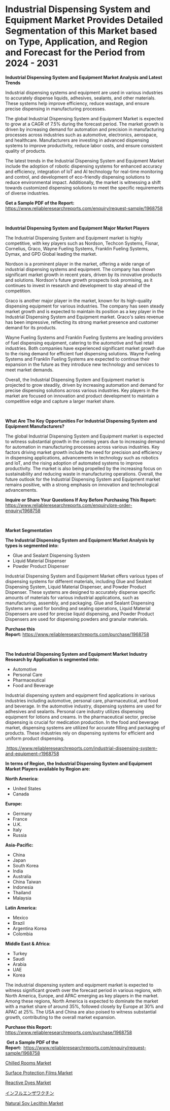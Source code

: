 <p><h1>Industrial Dispensing System and Equipment Market Provides Detailed Segmentation of this Market based on Type, Application, and Region and Forecast for the Period from 2024 - 2031</h1></p><p><strong>Industrial Dispensing System and Equipment Market Analysis and Latest Trends</strong></p>
<p><p>Industrial dispensing systems and equipment are used in various industries to accurately dispense liquids, adhesives, sealants, and other materials. These systems help improve efficiency, reduce wastage, and ensure precise dispensing in manufacturing processes.</p><p>The global Industrial Dispensing System and Equipment Market is expected to grow at a CAGR of 7.5% during the forecast period. The market growth is driven by increasing demand for automation and precision in manufacturing processes across industries such as automotive, electronics, aerospace, and healthcare. Manufacturers are investing in advanced dispensing systems to improve productivity, reduce labor costs, and ensure consistent quality of products.</p><p>The latest trends in the Industrial Dispensing System and Equipment Market include the adoption of robotic dispensing systems for enhanced accuracy and efficiency, integration of IoT and AI technology for real-time monitoring and control, and development of eco-friendly dispensing solutions to reduce environmental impact. Additionally, the market is witnessing a shift towards customized dispensing solutions to meet the specific requirements of diverse industries.</p></p>
<p><strong>Get a Sample PDF of the Report:&nbsp;</strong> <a href="https://www.reliableresearchreports.com/enquiry/request-sample/1968758">https://www.reliableresearchreports.com/enquiry/request-sample/1968758</a></p>
<p>&nbsp;</p>
<p><strong>Industrial Dispensing System and Equipment Major Market Players</strong></p>
<p><p>The Industrial Dispensing System and Equipment market is highly competitive, with key players such as Nordson, Techcon Systems, Fisnar, Cornelius, Graco, Wayne Fueling Systems, Franklin Fueling Systems, Dymax, and GPD Global leading the market.</p><p>Nordson is a prominent player in the market, offering a wide range of industrial dispensing systems and equipment. The company has shown significant market growth in recent years, driven by its innovative products and solutions. Nordson's future growth prospects look promising, as it continues to invest in research and development to stay ahead of the competition.</p><p>Graco is another major player in the market, known for its high-quality dispensing equipment for various industries. The company has seen steady market growth and is expected to maintain its position as a key player in the Industrial Dispensing System and Equipment market. Graco's sales revenue has been impressive, reflecting its strong market presence and customer demand for its products.</p><p>Wayne Fueling Systems and Franklin Fueling Systems are leading providers of fuel dispensing equipment, catering to the automotive and fuel retail industries. Both companies have experienced significant market growth due to the rising demand for efficient fuel dispensing solutions. Wayne Fueling Systems and Franklin Fueling Systems are expected to continue their expansion in the future as they introduce new technology and services to meet market demands.</p><p>Overall, the Industrial Dispensing System and Equipment market is projected to grow steadily, driven by increasing automation and demand for precise dispensing solutions across various industries. Key players in the market are focused on innovation and product development to maintain a competitive edge and capture a larger market share.</p></p>
<p>&nbsp;</p>
<p><strong>What Are The Key Opportunities For Industrial Dispensing System and Equipment Manufacturers?</strong></p>
<p><p>The global Industrial Dispensing System and Equipment market is expected to witness substantial growth in the coming years due to increasing demand for automation in manufacturing processes across various industries. Key factors driving market growth include the need for precision and efficiency in dispensing applications, advancements in technology such as robotics and IoT, and the rising adoption of automated systems to improve productivity. The market is also being propelled by the increasing focus on sustainability and reducing waste in manufacturing operations. Overall, the future outlook for the Industrial Dispensing System and Equipment market remains positive, with a strong emphasis on innovation and technological advancements.</p></p>
<p><strong>Inquire or Share Your Questions If Any Before Purchasing This Report:</strong> <a href="https://www.reliableresearchreports.com/enquiry/pre-order-enquiry/1968758">https://www.reliableresearchreports.com/enquiry/pre-order-enquiry/1968758</a></p>
<p>&nbsp;</p>
<p><strong>Market Segmentation</strong></p>
<p><strong>The Industrial Dispensing System and Equipment Market Analysis by types is segmented into:</strong></p>
<p><ul><li>Glue and Sealant Dispensing System</li><li>Liquid Material Dispenser</li><li>Powder Product Dispenser</li></ul></p>
<p><p>Industrial Dispensing System and Equipment Market offers various types of dispensing systems for different materials, including Glue and Sealant Dispensing System, Liquid Material Dispenser, and Powder Product Dispenser. These systems are designed to accurately dispense specific amounts of materials for various industrial applications, such as manufacturing, assembly, and packaging. Glue and Sealant Dispensing Systems are used for bonding and sealing operations, Liquid Material Dispensers are used for precise liquid dispensing, and Powder Product Dispensers are used for dispensing powders and granular materials.</p></p>
<p><strong>Purchase this Report:&nbsp;</strong><a href="https://www.reliableresearchreports.com/purchase/1968758">https://www.reliableresearchreports.com/purchase/1968758</a></p>
<p>&nbsp;</p>
<p><strong>The Industrial Dispensing System and Equipment Market Industry Research by Application is segmented into:</strong></p>
<p><ul><li>Automotive</li><li>Personal Care</li><li>Pharmaceutical</li><li>Food and Beverage</li></ul></p>
<p><p>Industrial dispensing system and equipment find applications in various industries including automotive, personal care, pharmaceutical, and food and beverage. In the automotive industry, dispensing systems are used for adhesives and sealants. Personal care industry utilizes dispensing equipment for lotions and creams. In the pharmaceutical sector, precise dispensing is crucial for medication production. In the food and beverage market, dispensing systems are utilized for accurate filling and packaging of products. These industries rely on dispensing systems for efficient and uniform product dispensing.</p></p>
<p><a href="https://www.reliableresearchreports.com/industrial-dispensing-system-and-equipment-r1968758">&nbsp;https://www.reliableresearchreports.com/industrial-dispensing-system-and-equipment-r1968758</a></p>
<p><strong>In terms of Region, the Industrial Dispensing System and Equipment Market Players available by Region are:</strong></p>
<p>
    <p> <strong> North America: </strong>
        <ul>
            <li>United States</li>
            <li>Canada</li>
        </ul>
        </p> 
    <p> <strong> Europe: </strong>
        <ul>
            <li>Germany</li>
            <li>France</li>
            <li>U.K.</li>
            <li>Italy</li>
            <li>Russia</li>
        </ul>
        </p> 
    <p> <strong> Asia-Pacific: </strong>
        <ul>
            <li>China</li>
            <li>Japan</li>
            <li>South Korea</li>
            <li>India</li>
            <li>Australia</li>
            <li>China Taiwan</li>
            <li>Indonesia</li>
            <li>Thailand</li>
            <li>Malaysia</li>
        </ul>
        </p> 
    <p> <strong> Latin America: </strong>
        <ul>
            <li>Mexico</li>
            <li>Brazil</li>
            <li>Argentina Korea</li>
            <li>Colombia</li>
        </ul>
        </p> 
    <p> <strong> Middle East & Africa: </strong>
        <ul>
            <li>Turkey</li>
            <li>Saudi</li>
            <li>Arabia</li>
            <li>UAE</li>
            <li>Korea</li>
        </ul>
    </p>
    </p>
<p><p>The industrial dispensing system and equipment market is expected to witness significant growth over the forecast period in various regions, with North America, Europe, and APAC emerging as key players in the market. Among these regions, North America is expected to dominate the market with a market share of around 35%, followed closely by Europe at 30% and APAC at 25%. The USA and China are also poised to witness substantial growth, contributing to the overall market expansion.</p></p>
<p><strong>Purchase this Report: </strong><a href="https://www.reliableresearchreports.com/purchase/1968758">https://www.reliableresearchreports.com/purchase/1968758</a></p>
<p>&nbsp;<strong>Get a Sample PDF of the Report:&nbsp;&nbsp;</strong><a href="https://www.reliableresearchreports.com/enquiry/request-sample/1968758">https://www.reliableresearchreports.com/enquiry/request-sample/1968758</a></p>
<p><strong></strong></p>
<p><p><a href="https://github.com/ashepherd82/Market-Research-Report-List-4/blob/main/chilled-rooms-market.md">Chilled Rooms Market</a></p><p><a href="https://www.linkedin.com/pulse/surface-protection-films-market-provides-comprehensive-analysis-0iupc?trackingId=stXB0fPb7iHKnO0dad9xmw%3D%3D">Surface Protection Films Market</a></p><p><a href="https://www.linkedin.com/pulse/reactive-dyes-market-provides-detailed-segmentation-based-8mmhc?trackingId=bL22KpEnInjI1F9cpHJz2w%3D%3D">Reactive Dyes Market</a></p><p><a href="https://github.com/mathieurico66/Market-Research-Report-List-1/blob/main/655176527670.md">インフルエンザワクチン</a></p><p><a href="https://issuu.com/reportprime-2/docs/natural-soy-lecithin-market-size-2030.pptx">Natural Soy Lecithin Market</a></p></p>